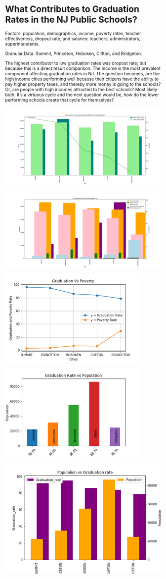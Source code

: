 # What Contributes to Graduation Rates in the NJ Public Schools?

Factors: population, demographics, income, poverty rates, teacher effectiveness, dropout rate, and salaries: teachers, administrators, superintendents.

Granular Data: Summit, Princeton, Hoboken, Clifton, and Bridgeton.

The highest contributor to low graduation rates was dropout rate; but because this is a direct result comparison. The income is the most prevalent component affecting graduation rates in NJ. The question becomes, are the high income cities performing well because their citizens have the ability to pay higher property taxes, and thereby more money is going to the schools? Or, are people with high incomes attracted to the best schools? Most likely both. It’s a virtuous cycle and the next question would be, how do the lower performing schools create that cycle for themselves?

![alt text](https://github.com/adrianakopf/NJ-Public-Schools/blob/master/graphs/admin_gradrate.png)


![alt text](https://github.com/adrianakopf/NJ-Public-Schools/blob/master/graphs/demog_gradrate.png)


![alt text](https://github.com/adrianakopf/NJ-Public-Schools/blob/master/graphs/grad_poverty.png)


![alt text](https://github.com/adrianakopf/NJ-Public-Schools/blob/master/graphs/pop_gradrate.png)


![alt text](https://github.com/adrianakopf/NJ-Public-Schools/blob/master/graphs/pop_gradrate2axis.png)

